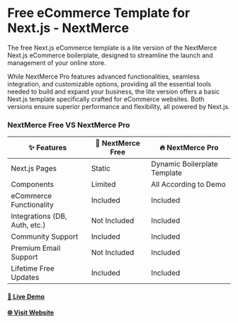 # Free eCommerce Template for Next.js - NextMerce

The free Next.js eCommerce template is a lite version of the NextMerce Next.js eCommerce boilerplate, designed to streamline the launch and management of your online store.

<!-- ![NextMerce](https://github.com/user-attachments/assets/57155689-a756-4222-8af7-134e556acae2) -->


While NextMerce Pro features advanced functionalities, seamless integration, and customizable options, providing all the essential tools needed to build and expand your business, the lite version offers a basic Next.js template specifically crafted for eCommerce websites. Both versions ensure superior performance and flexibility, all powered by Next.js.

### NextMerce Free VS NextMerce Pro

| ✨ Features                         | 🎁 NextMerce Free                 | 🔥 NextMerce Pro                        |
|----------------------------------|--------------------------------|--------------------------------------|
| Next.js Pages                    | Static                         | Dynamic Boilerplate Template         |
| Components                       | Limited                        | All According to Demo                |
| eCommerce Functionality          | Included                       | Included                             |
| Integrations (DB, Auth, etc.)    | Not Included                   | Included                             |
| Community Support                | Included                       | Included                             |
| Premium Email Support            | Not Included                   | Included                             |
| Lifetime Free Updates            | Included                       | Included                             |


#### [🚀 Live Demo](https://demo.nextmerce.com/)

#### [🌐 Visit Website](https://nextmerce.com/)
